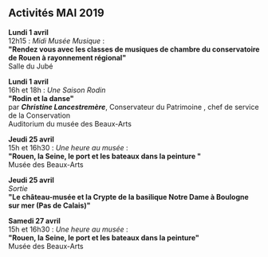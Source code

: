 


## Activités MAI 2019  


**Lundi 1 avril**  
12h15 : _Midi Musée Musique_ :  
**"Rendez vous avec les classes de musiques de chambre du conservatoire de Rouen à rayonnement régional"**  
Salle du Jubé

**Lundi 1 avril**  
16h et 18h : _Une Saison Rodin_  
**"Rodin et la danse"**  
par **_Christine Lancestremère_**, Conservateur du Patrimoine , chef de service de la Conservation  
Auditorium du musée des Beaux-Arts

 **Jeudi 25 avril**  
15h et 16h30 : _Une heure au musée_ :  
**"Rouen, la Seine, le port et les bateaux dans la peinture   "**  
Musée des Beaux-Arts  

**Jeudi 25 avril**  
_Sortie_  
**"Le château-musée et la Crypte de la basilique Notre Dame à Boulogne sur mer (Pas de Calais)"**

**Samedi 27 avril**  
15h et 16h30 : _Une heure au musée_ :  
**"Rouen, la Seine, le port et les bateaux dans la peinture"**  
Musée des Beaux-Arts
